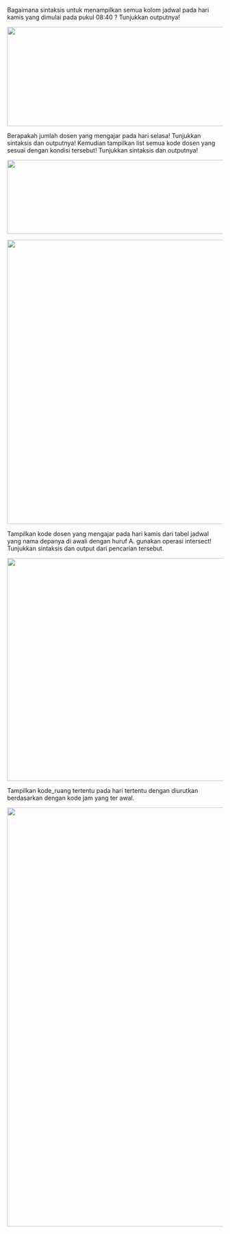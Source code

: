 Bagaimana sintaksis untuk menampilkan semua kolom jadwal pada hari kamis yang dimulai pada pukul 08:40 ? Tunjukkan outputnya!<br>
<p align="center">
  <img width="1224" height="231" src="https://i.imgur.com/f6QhkI1.png">
</p>

Berapakah jumlah dosen yang mengajar pada hari selasa! Tunjukkan sintaksis dan outputnya! Kemudian tampilkan list semua kode dosen yang sesuai dengan kondisi tersebut! Tunjukkan sintaksis dan outputnya!<br>
<p align="center">
  <img width="1392" height="172" src="https://i.imgur.com/OLlDcNB.png">
</p>
<p align="center">
  <img width="1122" height="662" src="https://i.imgur.com/Z1moNkE.png">
</p>

Tampilkan kode dosen yang mengajar pada hari kamis dari tabel jadwal yang nama depanya di awali dengan huruf A. gunakan operasi intersect! Tunjukkan sintaksis dan output dari pencarian tersebut.<br>
<p align="center">
  <img width="930" height="519" src="https://i.imgur.com/lzRA92H.png">
</p>

Tampilkan kode_ruang tertentu pada hari tertentu dengan diurutkan berdasarkan dengan kode jam yang ter awal.<br>
<p align="center">
  <img width="918" height="976" src="https://i.imgur.com/Xshtzs9.png">
</p>
